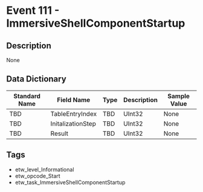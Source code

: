 # Event 111 - ImmersiveShellComponentStartup

## Description
None

## Data Dictionary
|Standard Name|Field Name|Type|Description|Sample Value|
|---|---|---|---|---|
|TBD|TableEntryIndex|TBD|UInt32|None|None|
|TBD|InitalizationStep|TBD|UInt32|None|None|
|TBD|Result|TBD|UInt32|None|None|

## Tags
* etw_level_Informational
* etw_opcode_Start
* etw_task_ImmersiveShellComponentStartup